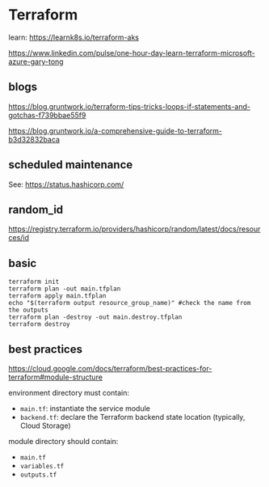 # Terraform

learn:
https://learnk8s.io/terraform-aks

https://www.linkedin.com/pulse/one-hour-day-learn-terraform-microsoft-azure-gary-tong

## blogs
https://blog.gruntwork.io/terraform-tips-tricks-loops-if-statements-and-gotchas-f739bbae55f9

https://blog.gruntwork.io/a-comprehensive-guide-to-terraform-b3d32832baca

## scheduled maintenance
See: https://status.hashicorp.com/

## random_id
https://registry.terraform.io/providers/hashicorp/random/latest/docs/resources/id


## basic
```
terraform init
terraform plan -out main.tfplan
terraform apply main.tfplan
echo "$(terraform output resource_group_name)" #check the name from the outputs
terraform plan -destroy -out main.destroy.tfplan
terraform destroy
```

## best practices
https://cloud.google.com/docs/terraform/best-practices-for-terraform#module-structure

environment directory must contain:
- `main.tf`: instantiate the service module
- `backend.tf`: declare the Terraform backend state location (typically, Cloud Storage)

module directory should contain:
- `main.tf`
- `variables.tf`
- `outputs.tf`

